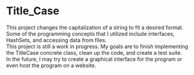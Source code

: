 # Title_Case
This project changes the capitalization of a string to fit a desired format.    
Some of the programming concepts that I utilized include interfaces, HashSets, and accessing data from files.    
This project is still a work in progress. My goals are to finish implementing the TitleCase concrete class, clean up the code, and create a test suite.    
In the future, I may try to create a graphical interface for the program or even host the program on a website.
